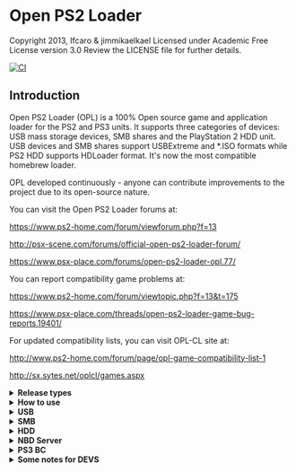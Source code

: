 # Open PS2 Loader

Copyright 2013, Ifcaro & jimmikaelkael
Licensed under Academic Free License version 3.0
Review the LICENSE file for further details.

[![CI](https://github.com/Jay-Jay-OPL/OPL-Daily-Builds/workflows/CI/badge.svg)](https://github.com/Jay-Jay-OPL/OPL-Daily-Builds/actions?query=workflow%3ACI)

## Introduction

Open PS2 Loader (OPL) is a 100% Open source game and application loader for
the PS2 and PS3 units. It supports three categories of devices: USB mass
storage devices, SMB shares and the PlayStation 2 HDD unit. USB devices and
SMB shares support USBExtreme and \*.ISO formats while PS2 HDD supports HDLoader
format. It's now the most compatible homebrew loader.

OPL developed continuously - anyone can contribute improvements to
the project due to its open-source nature.

You can visit the Open PS2 Loader forums at:  

<https://www.ps2-home.com/forum/viewforum.php?f=13>

<http://psx-scene.com/forums/official-open-ps2-loader-forum/> 

<https://www.psx-place.com/forums/open-ps2-loader-opl.77/>

You can report compatibility game problems at:

<https://www.ps2-home.com/forum/viewtopic.php?f=13&t=175>

<https://www.psx-place.com/threads/open-ps2-loader-game-bug-reports.19401/>

For updated compatibility lists, you can visit OPL-CL site at:  

http://www.ps2-home.com/forum/page/opl-game-compatibility-list-1

<http://sx.sytes.net/oplcl/games.aspx>

<details>
  <summary> <b> Release types </b> </summary>
<p>

Open PS2 Loader bundle included several types of the same OPL version. These
types come with more or fewer features included.

| Type (can be a combination) | Description                                                                             |
| --------------------------- | --------------------------------------------------------------------------------------- |
| `Release`                   | Regular OPL release with GSM, IGS, PADEMU, VMC, PS2RD Cheat Engine & Parental Controls. |
| `DTL_T10000`                | OPL for TOOLs (DevKit PS2)                                                              |
| `IGS`                       | OPL with InGame Screenshot feature.                                                     |
| `PADEMU`                    | OPL with Pad Emulation for DS3 & DS4.                                                   |
| `RTL`                       | OPL with the right to left language support.                                            |

</p>
</details>

<details>
  <summary> <b> How to use </b> </summary>
<p>

OPL uses the following directory tree structure across HDD, SMB, and
USB modes:

| Folder | Description                                          | Modes       |
| ------ | ---------------------------------------------------- | ----------- |
| `CD`   | for games on CD media - i.e. blue-bottom discs       | USB and SMB |
| `DVD`  | for DVD5 and DVD9 images if using the NTFS file system on USB or SMB; DVD9 images must be split and placed into the device root if using the FAT32 file system on USB or SMB | USB and SMB |
| `VMC`  | for Virtual Memory Card images - from 8MB up to 64MB | all         |
| `CFG`  | for saving per-game configuration files              | all         |
| `ART`  | for game art images                                  | all         |
| `THM`  | for themes support                                   | all         |
| `LNG`  | for translation support                              | all         |
| `CHT`  | for cheats files                                     | all         |

OPL will automatically create the above directory structure the first time you launch it and enable your favorite device.

For HDD users, OPL will read `hdd0:__common/OPL/conf_hdd.cfg` for the config entry "hdd_partition" to use as your OPL partition.
If not found a config file, a 128Mb `+OPL` partition will be created. You can edit the config if you wish to use/create a different partition.
All partitions created by OPL will be 128Mb (it is not recommended to enlarge partitions as it will break LBAs, instead remove and recreate manually with uLaunchELF at a larger size if needed).

</p>
</details>

<details>
  <summary> <b> USB </b> </summary>
<p>

Game files on USB must be perfectly defragmented either file by file or
by whole drive, and Dual Layer DVD9 images must be split to avoid the 4GB
limitations of the FAT32 file system. We do not recommend using any programs.
The best way for defragmenting - copy all files to pc, format USB, copy all files back.
Repeat it once you faced defragmenting problem again.

You also need a PC program to convert or split games into USB Advance/Extreme
format, such as USBUtil 2.0.

</p>
</details>

<details>
  <summary> <b> SMB </b> </summary>
<p>

For loading games by SMB protocol, you need to share a folder (ex: PS2SMB)
on the host machine or NAS device and make sure that it has full read and
write permissions. USB Advance/Extreme format is optional - \*.ISO images
are supported using the folder structure above with the bonus that
DVD9 images don't have to be split if your SMB device uses the NTFS or
EXT3/4 file system.

</p>
</details>

<details>
  <summary> <b> HDD </b> </summary>
<p>

For PS2, 48-bit LBA internal HDDs up to 2TB are supported. HDD should be
formatted with the APA partition scheme. OPL will create the `+OPL` partition on the HDD.
To avoid this, you can create a text file at the location `hdd0:__common:pfs:OPL/conf_hdd.txt`
that contains the preferred partition name (for example `__common`).

</p>
</details>

<details>
  <summary> <b> NBD Server </b> </summary>
<p>

NBD server replaced HDL server. For using it, you need a way to run some NBD client on your machine.

### Linux

For example, on Windows 10 you can use WSL2. The nbd client will create a block device on the PC. Currently, the only working nbd client on the WSL2 - `nbdfuse`.
An example, how to install HDL game to the HDD:

```sh
mkdir ps2
nbdfuse ps2/ nbd://192.168.1.45 &
hdl_dump inject_dvd ps2/nbd "Test Game" ./TEST.ISO
```
After you are done, type `umount ps2` to prevent corruption.

On pure Linux, you can also use `nbd-client -no-optgo`.

### Windows

On Windows systems, you can use [WNBD client](https://cloudbase.it/ceph-for-windows/). Install, reboot, open elevated (with Administrator rights) [PowerShell](https://docs.microsoft.com/en-us/powershell/scripting/windows-powershell/starting-windows-powershell?view=powershell-7.1#how-to-start-windows-powershell-on-earlier-versions-of-windows) and type the following command:

```sh
wnbd-client.exe map hdd0 192.168.1.22
```

Now you can use hdl-dump, pfs-shell, or even directly edit disk in some hex editor.
After you are done, type `wnbd-client.exe unmap hdd0` to prevent corruption.

### Mac OS

Not supported.

</p>
</details>

<details>
  <summary> <b> PS3 BC </b> </summary>
<p>

Currently, supported only [PS3 Backward Compatible](https://www.psdevwiki.com/ps3/PS2_Compatibility#PS2-Compatibility) (BC) versions. So only [COK-001](https://www.psdevwiki.com/ps3/COK-00x#COK-001) and [COK-002/COK-002W](https://www.psdevwiki.com/ps3/COK-00x#COK-002) boards are supported. USB, SMB, HDD modes are supported.

To run OPL, you need an entry point for running PS2 titles. You can use everything (Swapmagic PS2, for example), but custom firmware with the latest Cobra is preferred. Note: only CFW supports HDD mode.

</p>
</details>

<details>
  <summary> <b> Some notes for DEVS </b> </summary>
<p>

Open PS2 Loader needs the [**latest PS2SDK**](https://github.com/ps2dev/ps2sdk)

</p>
</details>

